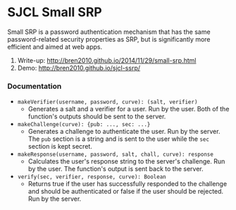 SJCL Small SRP
==============

Small SRP is a password authentication mechanism that has the same
password-related security properties as SRP, but is significantly more efficient
and aimed at web apps.

1.  Write-up:  http://bren2010.github.io/2014/11/29/small-srp.html
2.  Demo:  http://bren2010.github.io/sjcl-ssrp/


### Documentation

- `makeVerifier(username, password, curve): (salt, verifier)`
  - Generates a salt and a verifier for a user.  Run by the user.  Both of the
    function's outputs should be sent to the server.
- `makeChallenge(curve): {pub: ..., sec: ...}`
  - Generates a challenge to authenticate the user.  Run by the server.  The
    `pub` section is a string and is sent to the user while the `sec` section is
    kept secret.
- `makeResponse(username, password, salt, chall, curve): response`
  - Calculates the user's response string to the server's challenge.  Run by the
    user.  The function's output is sent back to the server.
- `verify(sec, verifier, response, curve): Boolean`
  - Returns true if the user has successfully responded to the challenge and
    should be authenticated or false if the user should be rejected.  Run by the
    server.
